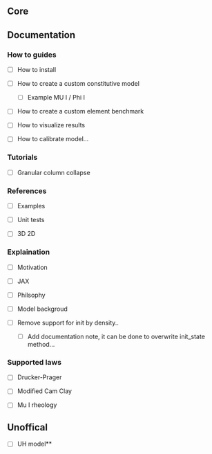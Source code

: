 
## Core



## Documentation


### How to guides

- [ ] How to install

- [ ] How to create a custom constitutive model

    -[ ] Example MU I / Phi I

- [ ] How to create a custom element benchmark

- [ ] How to visualize results

- [ ] How to calibrate model...

### Tutorials
- [ ] Granular column collapse

### References

- [ ] Examples
- [ ] Unit tests
- [ ] 3D 2D


### Explaination
- [ ] Motivation
- [ ] JAX
- [ ] Philsophy
- [ ] Model backgroud

- [ ] Remove support for init by density..
    - [ ] Add documentation note, it can be done to overwrite init_state method...

### Supported laws
- [ ] Drucker-Prager
- [ ] Modified Cam Clay
- [ ] Mu I rheology


## Unoffical
- [ ] UH model**
